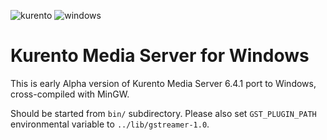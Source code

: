 ![kurento](https://camo.githubusercontent.com/badfdbefe51b324604b0fd316967579a682d9191/68747470733a2f2f7365637572652e67726176617461722e636f6d2f6176617461722f32316132613132633536623261393163383931386435373739663137373862663f733d313230)
![windows](https://pp.vk.me/c631426/v631426037/19fbc/b38wURkcnMY.jpg)
# Kurento Media Server for Windows

This is early Alpha version of Kurento Media Server 6.4.1 port to Windows, cross-compiled with MinGW.

Should be started from `bin/` subdirectory.
Please also set `GST_PLUGIN_PATH` environmental variable to `../lib/gstreamer-1.0`.

